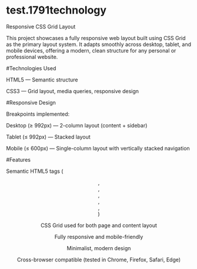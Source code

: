 # test.1791technology
Responsive CSS Grid Layout

This project showcases a fully responsive web layout built using CSS Grid as the primary layout system. It adapts smoothly across desktop, tablet, and mobile devices, offering a modern, clean structure for any personal or professional website.


#Technologies Used

HTML5 — Semantic structure

CSS3 — Grid layout, media queries, responsive design

#Responsive Design

Breakpoints implemented:

Desktop (≥ 992px) — 2-column layout (content + sidebar)

Tablet (≤ 992px) — Stacked layout

Mobile (≤ 600px) — Single-column layout with vertically stacked navigation

#Features

Semantic HTML5 tags (<header>, <main>, <section>, <article>, <aside>, <footer>)

CSS Grid used for both page and content layout

Fully responsive and mobile-friendly

Minimalist, modern design

Cross-browser compatible (tested in Chrome, Firefox, Safari, Edge)
